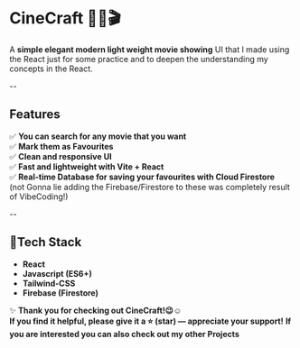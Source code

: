 # CineCraft 🎥🍿🎬
A **simple elegant modern light weight movie showing** UI that I made using the React just for some practice and to deepen the understanding my concepts in the React.

--
## Features

✅ **You can search for any movie that you want**   
✅ **Mark them as Favourites**   
✅ **Clean and responsive UI**   
✅ **Fast and lightweight with Vite + React**   
✅ **Real-time Database for saving your favourites with Cloud Firestore**  
(not Gonna lie adding the Firebase/Firestore to these was completely result of VibeCoding!) 

--

## 🔹Tech Stack

- **React**    
- **Javascript (ES6+)**  
- **Tailwind-CSS**  
- **Firebase (Firestore)**  



✨ **Thank you for checking out CineCraft!😉☺️**  
**If you find it helpful, please give it a ⭐ (star) — appreciate your support!**
**If you are interested you can also check out my other Projects**
